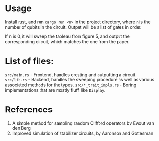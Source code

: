 # Usage
Install rust, and run `cargo run <n>` in the project directory, where `n` is the number of qubits in the circuit. Output will be a list of gates in order.

If n is 0, it will sweep the tableau from figure 5, and output the corresponding circuit, which matches the one from the paper.

# List of files:
`src/main.rs` - Frontend, handles creating and outputting a circuit.
`src/lib.rs` - Backend, handles the sweeping procedure as well as various associated methods for the types.
`src/*_trait_impls.rs` - Boring implementations that are mostly fluff, like `Display`.

# References
<!--Just a temporary list for now in whatever format, to be cleaned up later-->
1. A simple method for sampling random Clifford operators by Ewout van den Berg
2. Improved simulation of stabilizer circuits, by Aaronson and Gottesman
